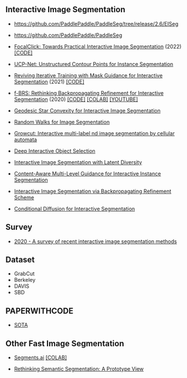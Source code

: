 
## Interactive Image Segmentation

-  https://github.com/PaddlePaddle/PaddleSeg/tree/release/2.6/EISeg

- https://github.com/PaddlePaddle/PaddleSeg

- [FocalClick: Towards Practical Interactive Image Segmentation](https://arxiv.org/pdf/2204.02574.pdf) (2022) [[CODE]](https://github.com/XavierCHEN34/ClickSEG)

- [UCP-Net: Unstructured Contour Points for Instance Segmentation](https://arxiv.org/pdf/2109.07592v1.pdf)

- [Reviving Iterative Training with Mask Guidance for Interactive Segmentation](https://arxiv.org/pdf/2102.06583.pdf) (2021) [[CODE]](https://github.com/saic-vul/ritm_interactive_segmentation)

- [f-BRS: Rethinking Backpropagating Refinement for Interactive Segmentation](https://arxiv.org/pdf/2001.10331.pdf) (2020) [[CODE]](https://github.com/saic-vul/fbrs_interactive_segmentation) [[COLAB]](https://colab.research.google.com/github/saic-vul/fbrs_interactive_segmentation/blob/master/notebooks/colab_test_any_model.ipynb)  [[YOUTUBE]](https://www.youtube.com/watch?v=ArcZ5xtyMCk)

- [Geodesic Star Convexity for Interactive Image Segmentation](https://www.robots.ox.ac.uk/~vgg/publications/2010/Gulshan10/gulshan10.pdf)

- [Random Walks for Image Segmentation](http://vision.cse.psu.edu/people/chenpingY/paper/grady2006random.pdf)

- [Growcut: Interactive multi-label nd image segmentation by cellular automata](https://gc2011.graphicon.ru/html/2005/proceedings/papers/VezhntvetsKonushin.pdf)

- [Deep Interactive Object Selection](https://arxiv.org/pdf/1603.04042.pdf)

- [Interactive Image Segmentation with Latent Diversity](https://openaccess.thecvf.com/content_cvpr_2018/papers/Li_Interactive_Image_Segmentation_CVPR_2018_paper.pdf)

- [Content-Aware Multi-Level Guidance for Interactive Instance Segmentation](https://openaccess.thecvf.com/content_CVPR_2019/papers/Majumder_Content-Aware_Multi-Level_Guidance_for_Interactive_Instance_Segmentation_CVPR_2019_paper.pdf)

- [Interactive Image Segmentation via Backpropagating Refinement Scheme](https://vcg.seas.harvard.edu/publications/interactive-image-segmentation-via-backpropagating-refinement-scheme/paper)

- [Conditional Diffusion for Interactive Segmentation](https://openaccess.thecvf.com/content/ICCV2021/papers/Chen_Conditional_Diffusion_for_Interactive_Segmentation_ICCV_2021_paper.pdf)

## Survey

- [2020 - A survey of recent interactive image segmentation methods](https://link.springer.com/content/pdf/10.1007/s41095-020-0177-5.pdf)

## Dataset

- GrabCut
- Berkeley
- DAVIS
- SBD

## PAPERWITHCODE

- [SOTA](https://paperswithcode.com/sota/interactive-segmentation-on-berkeley?p=reviving-iterative-training-with-mask)

## Other Fast Image Segmentation

- [Segments.ai](https://segments.ai/blog/speed-up-image-segmentation-with-model-assisted-labeling) [[COLAB]](https://colab.research.google.com/github/segments-ai/fast-labeling-workflow/blob/master/demo.ipynb)

- [Rethinking Semantic Segmentation: A Prototype View](https://github.com/tfzhou/ProtoSeg)




